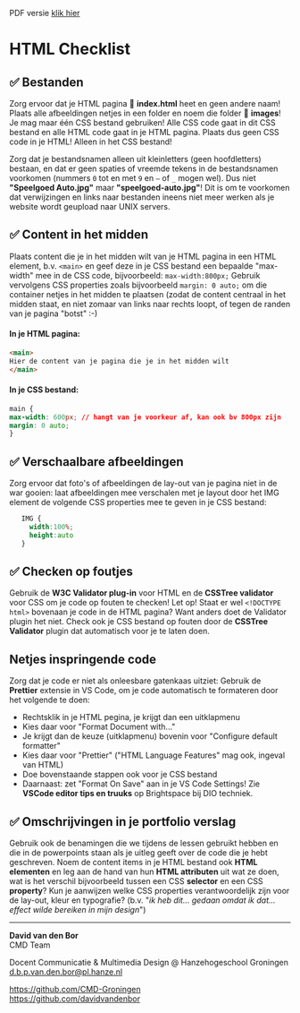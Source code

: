 PDF versie [klik hier](https://cmd-groningen.github.io/html-checklist/html-checklist.pdf)    

# HTML Checklist

## ✅ Bestanden

Zorg ervoor dat je HTML pagina 📄 **index.html** heet en geen andere naam! Plaats alle afbeeldingen netjes in een folder en noem die folder 📁 **images**! Je mag maar één CSS bestand gebruiken! Alle CSS code gaat in dit CSS bestand en alle HTML code gaat in je HTML pagina. Plaats dus geen CSS code in je HTML! Alleen in het CSS bestand!

Zorg dat je bestandsnamen alleen uit kleinletters (geen hoofdletters) bestaan, en dat er geen spaties of vreemde tekens in de bestandsnamen voorkomen (nummers ``0`` tot en met ``9`` en `–` of ``_`` mogen wel). Dus niet **"Speelgoed Auto.jpg"** maar **"speelgoed-auto.jpg"**! Dit is om te voorkomen dat verwijzingen en links naar bestanden ineens niet meer werken als je website wordt geupload naar UNIX servers.

## ✅ Content in het midden

Plaats content die je in het midden wilt van je HTML pagina in een HTML element, b.v. ``<main>`` en geef deze in je CSS bestand een bepaalde "max-width" mee in de CSS code, bijvoorbeeld: ``max-width:800px;`` Gebruik vervolgens CSS properties zoals bijvoorbeeld ``margin: 0 auto;`` om die container netjes in het midden te plaatsen (zodat de content centraal in het midden staat, en niet zomaar van links naar rechts loopt, of tegen de randen van je pagina "botst" :-)

#### In je HTML pagina:
```HTML
<main>
Hier de content van je pagina die je in het midden wilt
</main>
```
#### In je CSS bestand:
```CSS
main {
max-width: 600px; // hangt van je voorkeur af, kan ook bv 800px zijn
margin: 0 auto;
}
```

## ✅ Verschaalbare afbeeldingen

Zorg ervoor dat foto's of afbeeldingen de lay-out van je pagina niet in de war gooien: laat afbeeldingen mee verschalen met je layout door het IMG element de volgende CSS properties mee te geven in je CSS bestand: 

```CSS
   IMG {
     width:100%;
     height:auto
   }
```

## ✅ Checken op foutjes

Gebruik de **W3C Validator plug-in** voor HTML en de **CSSTree validator** voor CSS om je code op fouten te checken! Let op! Staat er wel ``<!DOCTYPE html>`` bovenaan je code in de HTML pagina? Want anders doet de Validator plugin het niet. Check ook je CSS bestand op fouten door de **CSSTree Validator** plugin dat automatisch voor je te laten doen.

## Netjes inspringende code

Zorg dat je code er niet als onleesbare gatenkaas uitziet: Gebruik de **Prettier** extensie in VS Code, om je code automatisch te formateren door het volgende te doen:

- Rechtsklik in je HTML pegina, je krijgt dan een uitklapmenu
- Kies daar voor "Format Document with..."
- Je krijgt dan de keuze (uitklapmenu) bovenin voor "Configure default formatter"
- Kies daar voor "Prettier" ("HTML Language Features" mag ook, ingeval van HTML)
- Doe bovenstaande stappen ook voor je CSS bestand
- Daarnaast: zet "Format On Save" aan in je VS Code Settings! Zie **VSCode editor tips en truuks** op Brightspace bij DIO techniek.

## ✅ Omschrijvingen in je portfolio verslag

Gebruik ook de benamingen die we tijdens de lessen gebruikt hebben en die in de powerpoints staan als je uitleg geeft over de code die je hebt geschreven. Noem de content items in je HTML bestand ook **HTML elementen** en leg aan de hand van hun **HTML attributen** uit wat ze doen, wat is het verschil bijvoorbeeld tussen een CSS **selector** en een CSS **property**? Kun je aanwijzen welke CSS properties verantwoordelijk zijn voor de lay-out, kleur en typografie? (b.v. "*ik heb dit... gedaan omdat ik dat... effect wilde bereiken in mijn design*")

<!--
Hetzelfde geldt ook voor de uitleg over je **Microbit** bedenksel. Dus **niet**: *"ik heb een spel gemaakt waarbij twee lichtpuntjes met elkaar vechten en waarbij andere lichtpuntjes bijhouden bij wat er gebeurt"*

Dat moet zo: *"ik heb een spel bedacht waarbij een speler een object moet zien te ontwijken. Ook moet het aantal keren dat het object ontweken wordt worden bijgehouden. Vandaar dat er 3 **variabelen** nodig waren: de speler, het object en de bijgehouden score. Vervolgens heb ik een **if-else statement** gemaakt, dus een **conditional** waarin 3 condities gecheckt worden in een voortdurende **loop**, om te bepalen of het spel door moest gaan of stoppen"*
-->
-----

**David van den Bor**  
CMD Team

Docent Communicatie & Multimedia Design @ Hanzehogeschool Groningen  
d.b.p.van.den.bor@pl.hanze.nl

https://github.com/CMD-Groningen  
https://github.com/davidvandenbor
